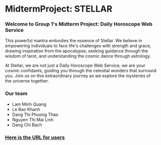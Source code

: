 # MidtermProject: STELLAR
### Welcome to Group 1's Midterm Project: Daily Horoscope Web Service

This powerful mantra embodies the essence of Stellar. We believe in empowering individuals to face life's challenges with strength and grace, drawing inspiration from the apocalypse, seeking guidance through the wisdom of tarot, and understanding the cosmic dance through astrology.

At Stellar, we are not just a Daily Horoscope Web Service; we are your cosmic confidants, guiding you through the celestial wonders that surround you. Join us on this extraordinary journey as we explore the mysteries of the universe together.

### Our team

- Lam Minh Quang
- Le Bao Khanh
- Dang Thi Phuong Thao
- Nguyen Thi Mai Linh
- Dang Chi Bach

### [Here is the URL for users]()
